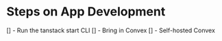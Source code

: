 # Steps on App Development

[] - Run the tanstack start CLI
[] - Bring in Convex
[] - Self-hosted Convex

